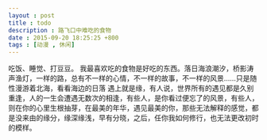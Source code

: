 ```yaml
---
layout : post
title : todo
description : 路飞口中难吃的食物
date : 2015-09-20 18:25:25 +800
tags : [动漫 , 休闲]
---
```

 吃饭、睡觉、打豆豆。
 我最喜欢吃的食物是好吃的东西。落日海浪潮汐，桥影涛声渔灯，一样的路，总有不一样的心情，不一样的故事，不一样的风景……只是随性漫游着北海，看看海边的日落
 遇上就是缘，有人说，世界所有的遇见都是久别重逢，人的一生会遭遇无数次的相逢，有些人，是你看过便忘了的风景，有些人，则在你的心里生根抽芽，在最美的年华，遇见最美的你，那些无法解释的感觉，都是没来由的缘分，缘深缘浅，早有分晓，之后，任你我如何修行，也无法更改初时的模样。
 
